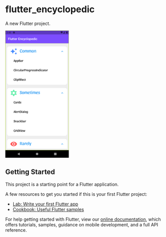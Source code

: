 # flutter_encyclopedic

A new Flutter project.

<img src="https://github.com/bowbowzai/FlutterDictionary/blob/main/assets/images/Screenshot_1630136910.png" width="200" height="400"/>

## Getting Started

This project is a starting point for a Flutter application.

A few resources to get you started if this is your first Flutter project:

- [Lab: Write your first Flutter app](https://flutter.dev/docs/get-started/codelab)
- [Cookbook: Useful Flutter samples](https://flutter.dev/docs/cookbook)

For help getting started with Flutter, view our
[online documentation](https://flutter.dev/docs), which offers tutorials,
samples, guidance on mobile development, and a full API reference.
